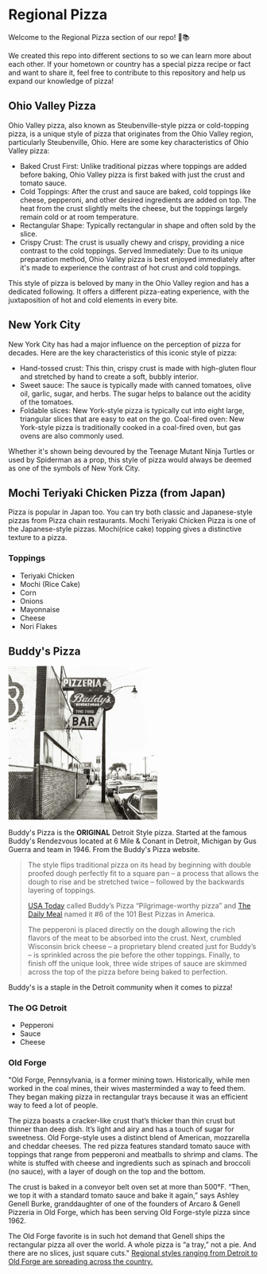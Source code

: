 # Regional Pizza

Welcome to the Regional Pizza section of our repo! 🍕📚

We created this repo into different sections to so we can learn more about each other. If your hometown or country has a special pizza recipe or fact and want to share it, feel free to contribute to this repository and help us expand our knowledge of pizza!

## Ohio Valley Pizza

Ohio Valley pizza, also known as Steubenville-style pizza or cold-topping pizza, is a unique style of pizza that originates from the Ohio Valley region, particularly Steubenville, Ohio. Here are some key characteristics of Ohio Valley pizza:

- Baked Crust First: Unlike traditional pizzas where toppings are added before baking, Ohio Valley pizza is first baked with just the crust and tomato sauce.
- Cold Toppings: After the crust and sauce are baked, cold toppings like cheese, pepperoni, and other desired ingredients are added on top. The heat from the crust slightly melts the cheese, but the toppings largely remain cold or at room temperature.
- Rectangular Shape: Typically rectangular in shape and often sold by the slice.
- Crispy Crust: The crust is usually chewy and crispy, providing a nice contrast to the cold toppings.
  Served Immediately: Due to its unique preparation method, Ohio Valley pizza is best enjoyed immediately after it's made to experience the contrast of hot crust and cold toppings.

This style of pizza is beloved by many in the Ohio Valley region and has a dedicated following. It offers a different pizza-eating experience, with the juxtaposition of hot and cold elements in every bite.

## New York City

New York City has had a major influence on the perception of pizza for decades. Here are the key characteristics of this iconic style of pizza:

- Hand-tossed crust: This thin, crispy crust is made with high-gluten flour and stretched by hand to create a soft, bubbly interior.
- Sweet sauce: The sauce is typically made with canned tomatoes, olive oil, garlic, sugar, and herbs. The sugar helps to balance out the acidity of the tomatoes.
- Foldable slices: New York-style pizza is typically cut into eight large, triangular slices that are easy to eat on the go.
  Coal-fired oven: New York-style pizza is traditionally cooked in a coal-fired oven, but gas ovens are also commonly used.

Whether it's shown being devoured by the Teenage Mutant Ninja Turtles or used by Spiderman as a prop, this style of pizza would always be deemed as one of the symbols of New York City.

## Mochi Teriyaki Chicken Pizza (from Japan)

Pizza is popular in Japan too. You can try both classic and Japanese-style pizzas from Pizza chain restaurants. Mochi Teriyaki Chicken Pizza is one of the Japanese-style pizzas. Mochi(rice cake) topping gives a distinctive texture to a pizza.

### Toppings

- Teriyaki Chicken
- Mochi (Rice Cake)
- Corn
- Onions
- Mayonnaise
- Cheese
- Nori Flakes

## Buddy's Pizza

<img src="./images/six-mile.jpg" width="300" alt="Buddy's Rendezvous on six mile and conant.">

Buddy's Pizza is the **ORIGINAL** Detroit Style pizza. Started at the famous Buddy's Rendezvous located at 6 Mile & Conant in Detroit, Michigan by Gus Guerra and team in 1946. From the Buddy's Pizza website.

> The style flips traditional pizza on its head by beginning with double proofed dough perfectly fit to a square pan – a process that allows the dough to rise and be stretched twice – followed by the backwards layering of toppings.
>
> [USA Today](https://www.usatoday.com/story/travel/columnist/greatamericanbites/2018/10/17/pizza-regional-styles/1666339002/) called Buddy’s Pizza “Pilgrimage-worthy pizza” and [The Daily Meal](https://www.thedailymeal.com/eat/101-best-pizzas-america-2020/slide-97) named it #6 of the 101 Best Pizzas in America.
>
> The pepperoni is placed directly on the dough allowing the rich flavors of the meat to be absorbed into the crust. Next, crumbled Wisconsin brick cheese – a proprietary blend created just for Buddy’s – is sprinkled across the pie before the other toppings. Finally, to finish off the unique look, three wide stripes of sauce are skimmed across the top of the pizza before being baked to perfection.

Buddy's is a staple in the Detroit community when it comes to pizza!

### The OG Detroit

- Pepperoni
- Sauce
- Cheese

### Old Forge

"Old Forge, Pennsylvania, is a former mining town. Historically, while men worked in the coal mines, their wives masterminded a way to feed them. They began making pizza in rectangular trays because it was an efficient way to feed a lot of people.

The pizza boasts a cracker-like crust that’s thicker than thin crust but thinner than deep dish. It’s light and airy and has a touch of sugar for sweetness. Old Forge-style uses a distinct blend of American, mozzarella and cheddar cheeses. The red pizza features standard tomato sauce with toppings that range from pepperoni and meatballs to shrimp and clams. The white is stuffed with cheese and ingredients such as spinach and broccoli (no sauce), with a layer of dough on the top and the bottom.

The crust is baked in a conveyor belt oven set at more than 500°F. “Then, we top it with a standard tomato sauce and bake it again,” says Ashley Genell Burke, granddaughter of one of the founders of Arcaro & Genell Pizzeria in Old Forge, which has been serving Old Forge-style pizza since 1962.

The Old Forge favorite is in such hot demand that Genell ships the rectangular pizza all over the world. A whole pizza is “a tray,” not a pie. And there are no slices, just square cuts." [Regional styles ranging from Detroit to Old Forge are spreading across the country.](https://wearechefs.com/hot-stuff/#:~:text=The%20pizza%20boasts%20a%20cracker,American%2C%20mozzarella%20and%20cheddar%20cheeses.)
